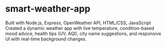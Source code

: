 # smart-weather-app
Built with Node.js, Express, OpenWeather API, HTML/CSS, JavaScript Created a dynamic weather app with live temperature, condition-based mood advice, health tips (UV, AQI), city name suggestions, and responsive UI with real-time background changes.
